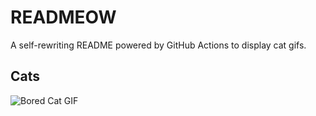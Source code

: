 # READMEOW

A self-rewriting README powered by GitHub Actions to display cat gifs.

## Cats

![Bored Cat GIF](https://media2.giphy.com/media/v1.Y2lkPTlhY2QwMmRhN2ZsZXNoa2poeXBudTUzZnIyY2JiYWVwbmtrc2FwNG5iY2xtbzAxNCZlcD12MV9naWZzX3NlYXJjaCZjdD1n/mlvseq9yvZhba/200.gif)
